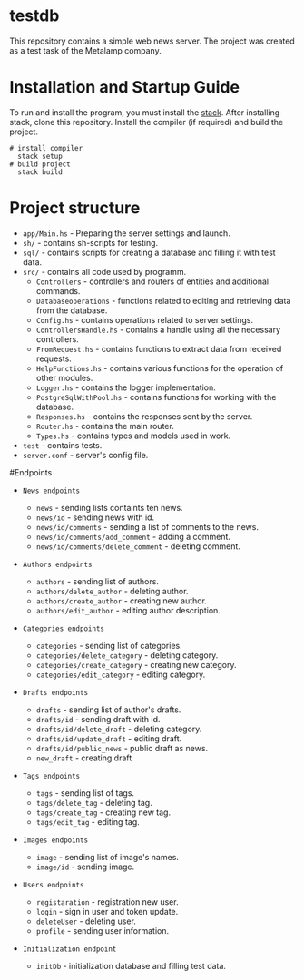 # testdb
This repository contains a simple web news server. The project was created as a test task of the Metalamp company. 
# Installation and Startup Guide
To run and install the program, you must install the [stack](https://docs.haskellstack.org/en/stable/install_and_upgrade/).
After installing stack, clone this repository. Install the compiler (if required) and build the project.

    # install compiler
      stack setup
    # build project
      stack build

# Project structure

* `app/Main.hs` - Preparing the server settings and launch.
* `sh/` - contains sh-scripts for testing.
* `sql/` - contains scripts for creating a database and filling it with test data.
* `src/` - contains all code used by programm.
    * `Controllers` - controllers and routers of entities and additional commands.
    * `Databaseoperations` - functions related to editing and retrieving data from the database.
    * `Config.hs` - contains operations related to server settings.
    * `ControllersHandle.hs` - contains a handle using all the necessary controllers.
    * `FromRequest.hs` - contains functions to extract data from received requests.
    * `HelpFunctions.hs` - contains various functions for the operation of other modules.
    * `Logger.hs` - contains the logger implementation.
    * `PostgreSqlWithPool.hs` - contains functions for working with the database.
    * `Responses.hs` - contains the responses sent by the server.
    * `Router.hs` - contains the main router.
    * `Types.hs` - contains types and models used in work.
* `test` - contains tests.
* `server.conf` - server's config file.


#Endpoints

* `News endpoints`
    * `news` - sending lists containts ten news.
    * `news/id` - sending news with id.
    * `news/id/comments` - sending a list of comments to the news.
    * `news/id/comments/add_comment` - adding a comment.
    * `news/id/comments/delete_comment` - deleting comment.
* `Authors endpoints`
    * `authors` - sending list of authors.
    * `authors/delete_author` - deleting author.
    * `authors/create_author` - creating new author.
    * `authors/edit_author` - editing author description.
* `Categories endpoints`
    * `categories` - sending list of categories.
    * `categories/delete_category` - deleting category.
    * `categories/create_category` - creating new category.
    * `categories/edit_category` - editing category.

* `Drafts endpoints`
    * `drafts` - sending list of author's drafts.
    * `drafts/id` - sending draft with id.
    * `drafts/id/delete_draft` - deleting category.
    * `drafts/id/update_draft` - editing draft.
    * `drafts/id/public_news` - public draft as news.
    * `new_draft` - creating draft
* `Tags endpoints`
    * `tags` - sending list of tags.
    * `tags/delete_tag` - deleting tag.
    * `tags/create_tag` - creating new tag.
    * `tags/edit_tag` - editing tag.

* `Images endpoints`
    * `image` - sending list of image's names.
    * `image/id` - sending image.
* `Users endpoints`
    * `registaration` - registration new user.
    * `login` - sign in user and token update.
    * `deleteUser` - deleting user.
    * `profile` - sending user information.

* `Initialization endpoint`
    * `initDb` - initialization database and filling test data.


